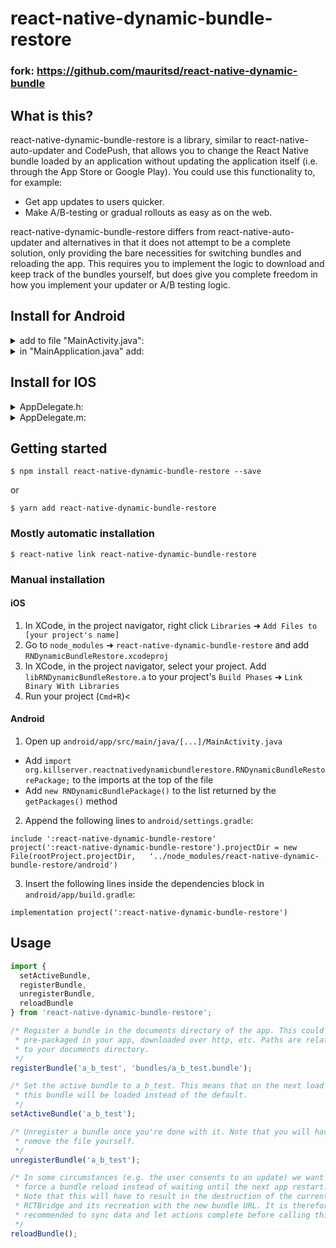 
# react-native-dynamic-bundle-restore

### fork: https://github.com/mauritsd/react-native-dynamic-bundle

## What is this?

react-native-dynamic-bundle-restore is a library, similar to react-native-auto-updater
and CodePush, that allows you to change the React Native bundle loaded by
an application without updating the application itself (i.e. through the App
Store or Google Play). You could use this functionality to, for example:
* Get app updates to users quicker.
* Make A/B-testing or gradual rollouts as easy as on the web.

react-native-dynamic-bundle-restore differs from react-native-auto-updater and
alternatives in that it does not attempt to be a complete solution, only
providing the bare necessities for switching bundles and reloading the app. This
requires you to implement the logic to download and keep track of the bundles
yourself, but does give you complete freedom in how you implement your updater
or A/B testing logic.

## Install for Android
<details>
  <summary>add to file "MainActivity.java":</summary>
<p>

```
import android.os.Bundle;
import com.facebook.react.ReactInstanceManager;
import com.facebook.react.bridge.ReactContext;
import org.killserver.reactnativedynamicbundlerestore.RNDynamicBundleRestoreModule;
```

replace:

```
public  class  MainActivity  extends  ReactActivity {
```

on:

```
public class MainActivity extends ReactActivity implements RNDynamicBundleRestoreModule.OnReloadRequestedListener {
```

and after this line:

```
  private RNDynamicBundleRestoreModule module;
  @Override
  protected void onCreate(Bundle savedInstanceState) {
    super.onCreate(null);

    MainApplication app = (MainApplication)this.getApplicationContext();
      app.getReactNativeHost().getReactInstanceManager().addReactInstanceEventListener(new ReactInstanceManager.ReactInstanceEventListener() {
      @Override
      public void onReactContextInitialized(ReactContext context) {
        MainActivity.this.module = context.getNativeModule(RNDynamicBundleRestoreModule.class);
        module.setListener(MainActivity.this);
      }
    });
  }

  @Override
  protected void onStart() {
    super.onStart();

    if (module != null) {
      module.setListener(this);
    }
  }

  @Override
  public void onReloadRequested() {
    this.runOnUiThread(new Runnable() {
      @Override
      public void run() {
        MainActivity.this.getReactNativeHost().clear();
        MainActivity.this.recreate();
      }
    });
  }
```

</p>
</details>

<details>
  <summary>in "MainApplication.java" add:</summary>
<p>

```
import org.killserver.reactnativedynamicbundlerestore.RNDynamicBundleRestoreModule;
import org.killserver.reactnativedynamicbundlerestore.RNDynamicBundleRestorePackage;
import javax.annotation.Nullable;
```

and replace:

```
new  ReactNativeHost(this) {
```

on:

```
new ReactNativeHost(this) {
        @Nullable
        @Override
        protected String getJSBundleFile() {
          return RNDynamicBundleRestoreModule.launchResolveBundlePath(MainApplication.this);
        }
```

</p>
</details>

## Install for IOS
<details>
  <summary>AppDelegate.h:</summary>
<p>

  add:
  ```
   #import  &lt;RNDynamicBundleRestore.h&gt;
   
   @class RCTRootView;
  ```
  after:
  ```
   #import  &lt;UIKit/UIKit.h>
  ```
  
  replace:
  ```
   @interface  AppDelegate : UIResponder &lt;UIApplicationDelegate, RCTBridgeDelegate>
  ```
  to:
  ```
  @interface  AppDelegate : UIResponder &lt;UIApplicationDelegate, RNDynamicBundleRestoreDelegate>
  ```
  
  replace:
  ```
  @property (nonatomic, strong) UIWindow *window;
  ```
  to:
  ```
  @property (nonatomic, strong) UIWindow *window;
  
  @property (nonatomic, strong) NSDictionary *launchOptions;
  ```
  
</p>
</details>
<details>
  <summary>AppDelegate.m:</summary>
<p>

replace:
  ```
  - (BOOL)application:(UIApplication *)application didFinishLaunchingWithOptions:(NSDictionary *)launchOptions
{
  ```
  to:
  ```
  - (BOOL)application:(UIApplication *)application didFinishLaunchingWithOptions:(NSDictionary *)launchOptions
{
  /* We need to keep track of these because we may want to reinit the bridge later and
   * will need them then.
   */
  self.launchOptions = launchOptions;
  ```
  
  replace:
  ```
  - (NSURL *)sourceURLForBridge:(RCTBridge *)bridge
{
#if DEBUG
  return [[RCTBundleURLProvider sharedSettings] jsBundleURLForBundleRoot:@"index" fallbackResource:nil];
#else
  ```
  to:
  ```
  - (NSURL *)sourceURLForBridge:(RCTBridge *)bridge
{
#if DEBUG
  return [[RCTBundleURLProvider sharedSettings] jsBundleURLForBundleRoot:@"index" fallbackResource:nil];
#else
  NSURL *bundle = [RNDynamicBundleRestore resolveBundleURL];
  if(bundle!=nil) {
    return bundle;
  }
  ```
  
</p>
</details>


## Getting started

`$ npm install react-native-dynamic-bundle-restore --save`

or

`$ yarn add react-native-dynamic-bundle-restore`


### Mostly automatic installation

`$ react-native link react-native-dynamic-bundle-restore`

### Manual installation


#### iOS

1. In XCode, in the project navigator, right click `Libraries` ➜ `Add Files to [your project's name]`
2. Go to `node_modules` ➜ `react-native-dynamic-bundle-restore` and add `RNDynamicBundleRestore.xcodeproj`
3. In XCode, in the project navigator, select your project. Add `libRNDynamicBundleRestore.a` to your project's `Build Phases` ➜ `Link Binary With Libraries`
4. Run your project (`Cmd+R`)<

#### Android

1. Open up `android/app/src/main/java/[...]/MainActivity.java`
  - Add `import org.killserver.reactnativedynamicbundlerestore.RNDynamicBundleRestorePackage;` to the imports at the top of the file
  - Add `new RNDynamicBundlePackage()` to the list returned by the `getPackages()` method
2. Append the following lines to `android/settings.gradle`:
```
include ':react-native-dynamic-bundle-restore'
project(':react-native-dynamic-bundle-restore').projectDir = new File(rootProject.projectDir,   '../node_modules/react-native-dynamic-bundle-restore/android')
```
3. Insert the following lines inside the dependencies block in `android/app/build.gradle`:
```
implementation project(':react-native-dynamic-bundle-restore')
```


## Usage
```javascript
import {
  setActiveBundle,
  registerBundle,
  unregisterBundle,
  reloadBundle
} from 'react-native-dynamic-bundle-restore';

/* Register a bundle in the documents directory of the app. This could be
 * pre-packaged in your app, downloaded over http, etc. Paths are relative
 * to your documents directory.
 */
registerBundle('a_b_test', 'bundles/a_b_test.bundle');

/* Set the active bundle to a_b_test. This means that on the next load
 * this bundle will be loaded instead of the default.
 */
setActiveBundle('a_b_test');

/* Unregister a bundle once you're done with it. Note that you will have to
 * remove the file yourself.
 */
unregisterBundle('a_b_test');

/* In some circumstances (e.g. the user consents to an update) we want to
 * force a bundle reload instead of waiting until the next app restart.
 * Note that this will have to result in the destruction of the current
 * RCTBridge and its recreation with the new bundle URL. It is therefore
 * recommended to sync data and let actions complete before calling this.
 */
reloadBundle();
```
